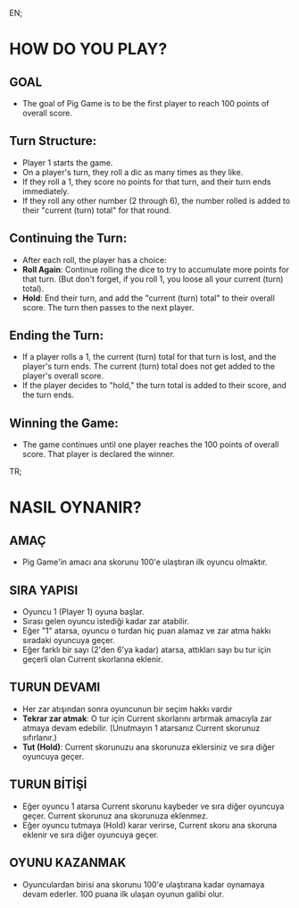 EN;

# HOW DO YOU PLAY?

## GOAL

- The goal of Pig Game is to be the first player to reach 100 points of overall score.

## Turn Structure:

- Player 1 starts the game.
- On a player's turn, they roll a dic as many times as they like.
- If they roll a 1, they score no points for that turn, and their turn ends immediately.
- If they roll any other number (2 through 6), the number rolled is added to their "current (turn) total" for that round.

## Continuing the Turn:

- After each roll, the player has a choice:
- **Roll Again**: Continue rolling the dice to try to accumulate more points for that turn. (But don't forget, if you roll 1, you loose all your current (turn) total).
- **Hold**: End their turn, and add the "current (turn) total" to their overall score. The turn then passes to the next player.

## Ending the Turn:

- If a player rolls a 1, the current (turn) total for that turn is lost, and the player's turn ends. The current (turn) total does not get added to the player's overall score.
- If the player decides to "hold," the turn total is added to their score, and the turn ends.

## Winning the Game:

- The game continues until one player reaches the 100 points of overall score. That player is declared the winner.

TR;

# NASIL OYNANIR?

## AMAÇ

- Pig Game'in amacı ana skorunu 100'e ulaştıran ilk oyuncu olmaktır.

## SIRA YAPISI

- Oyuncu 1 (Player 1) oyuna başlar.
- Sırası gelen oyuncu istediği kadar zar atabilir.
- Eğer "1" atarsa, oyuncu o turdan hiç puan alamaz ve zar atma hakkı sıradaki oyuncuya geçer.
- Eğer farklı bir sayı (2'den 6'ya kadar) atarsa, attıkları sayı bu tur için geçerli olan Current skorlarına eklenir.

## TURUN DEVAMI

- Her zar atışından sonra oyuncunun bir seçim hakkı vardır
- **Tekrar zar atmak**: O tur için Current skorlarını artırmak amacıyla zar atmaya devam edebilir. (Unutmayın 1 atarsanız Current skorunuz sıfırlanır.)
- **Tut (Hold)**: Current skorunuzu ana skorunuza eklersiniz ve sıra diğer oyuncuya geçer.

## TURUN BİTİŞİ

- Eğer oyuncu 1 atarsa Current skorunu kaybeder ve sıra diğer oyuncuya geçer. Current skorunuz ana skorunuza eklenmez.
- Eğer oyuncu tutmaya (Hold) karar verirse, Current skoru ana skoruna eklenir ve sıra diğer oyuncuya geçer.

## OYUNU KAZANMAK

- Oyunculardan birisi ana skorunu 100'e ulaştırana kadar oynamaya devam ederler. 100 puana ilk ulaşan oyunun galibi olur.
